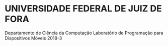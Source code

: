 # UNIVERSIDADE FEDERAL DE JUIZ DE FORA
Departamento de Ciência da Computação
Laboratório de Programação para Dispositivos Móveis 2018-3


